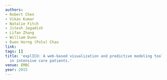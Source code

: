 ```yaml
---
authors:
- Robert Chen
- Vikas Kumar
- Natalie Fitch
- Jitesh Jagadish
- Lifan Zhang
- William Dunn
- Duen Horng (Polo) Chau
link:
tags: []
title: 'explICU: A web-based visualization and predictive modeling toolkit for mortality
  in intensive care patients.'
venue: EMBC
year: 2015
---
```

